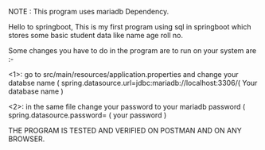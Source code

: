 NOTE : This program uses mariadb Dependency.

Hello to springboot, This is my first program using sql in springboot which stores some basic student data like name age roll no.


Some changes you have to do in the program are to run on your system are :-

<1>: go to  src/main/resources/application.properties    and change your databse name  ( spring.datasource.url=jdbc:mariadb://localhost:3306/( Your database name ) 

<2>: in the same file change your password to your mariadb password  ( spring.datasource.password= ( your password )


THE PROGRAM IS TESTED AND VERIFIED ON POSTMAN AND ON ANY BROWSER.
